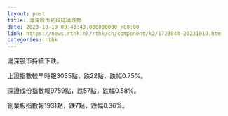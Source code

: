 ```yaml
---
layout: post
title: 滬深股市初段延續跌勢
date: 2023-10-19 09:43:43.000000000 +08:00
link: https://news.rthk.hk/rthk/ch/component/k2/1723844-20231019.htm
categories: rthk
---
```


滬深股市持續下跌。

上證指數較早時報3035點，跌22點，跌幅0.75%。

深證成份指數報9759點，跌57點，跌幅0.58%。

創業板指數報1931點，跌7點，跌幅0.36%。
